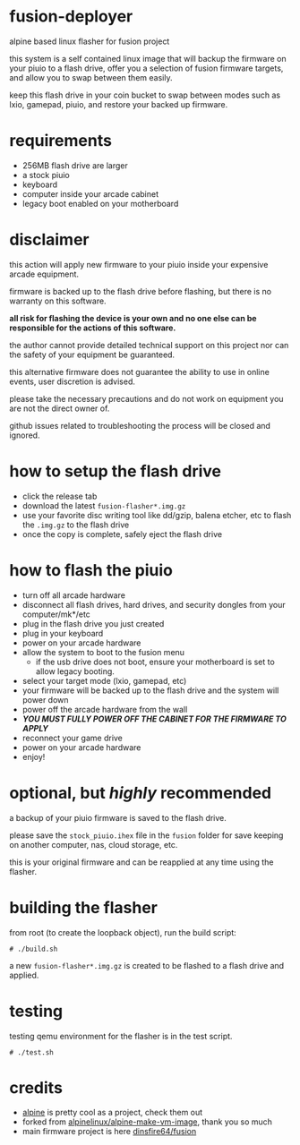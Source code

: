 # fusion-deployer
alpine based linux flasher for fusion project

this system is a self contained linux image that will backup the firmware on your piuio to a flash drive, offer you a selection of fusion firmware targets, and allow you to swap between them easily.

keep this flash drive in your coin bucket to swap between modes such as lxio, gamepad, piuio, and restore your backed up firmware.

# requirements

* 256MB flash drive are larger
* a stock piuio
* keyboard
* computer inside your arcade cabinet
* legacy boot enabled on your motherboard

# disclaimer

this action will apply new firmware to your piuio inside your expensive arcade equipment.

firmware is backed up to the flash drive before flashing, but there is no warranty on this software. 

**all risk for flashing the device is your own and no one else can be responsible for the actions of this software.**

the author cannot provide detailed technical support on this project nor can the safety of your equipment be guaranteed.

this alternative firmware does not guarantee the ability to use in online events, user discretion is advised.

please take the necessary precautions and do not work on equipment you are not the direct owner of.

github issues related to troubleshooting the process will be closed and ignored.

# how to setup the flash drive

* click the release tab
* download the latest `fusion-flasher*.img.gz`
* use your favorite disc writing tool like dd/gzip, balena etcher, etc to flash the `.img.gz` to the flash drive
* once the copy is complete, safely eject the flash drive

# how to flash the piuio

* turn off all arcade hardware
* disconnect all flash drives, hard drives, and security dongles from your computer/mk*/etc
* plug in the flash drive you just created
* plug in your keyboard
* power on your arcade hardware
* allow the system to boot to the fusion menu
    * if the usb drive does not boot, ensure your motherboard is set to allow legacy booting. 
* select your target mode (lxio, gamepad, etc)
* your firmware will be backed up to the flash drive and the system will power down
* power off the arcade hardware from the wall
* ***YOU MUST FULLY POWER OFF THE CABINET FOR THE FIRMWARE TO APPLY***
* reconnect your game drive
* power on your arcade hardware
* enjoy!

# optional, but *highly* recommended

a backup of your piuio firmware is saved to the flash drive. 

please save the `stock_piuio.ihex` file in the `fusion` folder for save keeping on another computer, nas, cloud storage, etc.

this is your original firmware and can be reapplied at any time using the flasher.

# building the flasher

from root (to create the loopback object), run the build script:

```
# ./build.sh
```

a new `fusion-flasher*.img.gz` is created to be flashed to a flash drive and applied.

# testing

testing qemu environment for the flasher is in the test script.

```
# ./test.sh
```

# credits

* [alpine](https://www.alpinelinux.org/) is pretty cool as a project, check them out
* forked from [alpinelinux/alpine-make-vm-image](https://github.com/alpinelinux/alpine-make-vm-image), thank you so much
* main firmware project is here [dinsfire64/fusion](https://github.com/dinsfire64/fusion)